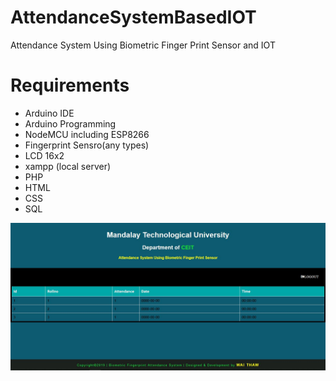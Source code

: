 # AttendanceSystemBasedIOT
Attendance System Using Biometric Finger Print Sensor and IOT
# Requirements
* Arduino IDE
* Arduino Programming
* NodeMCU including ESP8266
* Fingerprint Sensro(any types)
* LCD 16x2
* xampp (local server)
* PHP
* HTML
* CSS
* SQL

![Screenshot](ss.JPG)
